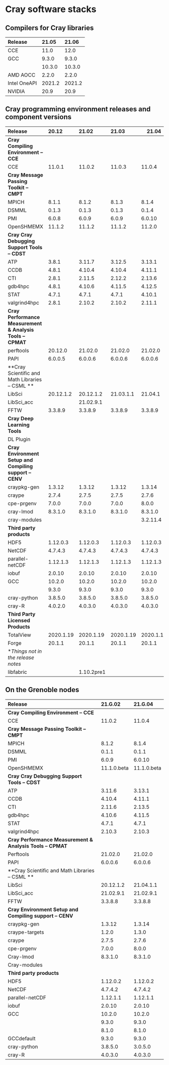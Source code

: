 # Cray software stacks

## Compilers for Cray libraries

| Release      | 21.05  | 21.06  |
|:-------------|:-------|:-------|
| CCE          | 11.0   | 12.0   |
| GCC          | 9.3.0  | 9.3.0  |
|              | 10.3.0 | 10.3.0 |
| AMD AOCC     | 2.2.0  | 2.2.0  |
| Intel OneAPI | 2021.2 | 2021.2 |
| NVIDIA       | 20.9   | 20.9   |

## Cray programming environment releases and component versions

| Release         | 20.12      | 21.02      | 21.03     | 21.04     | 21.05     | 21.06     |
|:----------------|:-----------|:-----------|:----------|-----------|:----------|:----------|
| **Cray Compiling Environment – CCE**                ||
| CCE             | 11.0.1     | 11.0.2     | 11.0.3    | 11.0.4    | 11.0.4    | 12.0.0    |
| **Cray Message Passing Toolkit – CMPT**             ||
| MPICH           | 8.1.1      | 8.1.2      | 8.1.3     | 8.1.4     | 8.1.5     | 8.1.6     |
| DSMML           | 0.1.3      | 0.1.3      | 0.1.3     | 0.1.4     | 0.1.5     | 0.1.5     |
| PMI             | 6.0.8      | 6.0.9      | 6.0.9     | 6.0.10    | 6.0.11    | 6.0.12    |
| OpenSHMEMX      | 11.1.2     | 11.1.2     | 11.1.2    | 11.2.0    | 11.2.1    | 11.3.0    |
| **Cray Cray Debugging Support Tools – CDST**        ||
| ATP             | 3.8.1      | 3.11.7     | 3.12.5    | 3.13.1    | 3.14.1    | 3.14.2    |
| CCDB            | 4.8.1      | 4.10.4     | 4.10.4    | 4.11.1    | 4.12.1    | 4.12.1    |
| CTI             | 2.8.1      | 2.11.5     | 2.12.2    | 2.13.6    | 2.14.1    | 2.15.2    |
| gdb4hpc         | 4.8.1      | 4.10.6     | 4.11.5    | 4.12.5    | 4.13.1    | 4.13.2    |
| STAT            | 4.7.1      | 4.7.1      | 4.7.1     | 4.10.1    | 4.11.1    | 4.11.2    |
| valgrind4hpc    | 2.8.1      | 2.10.2     | 2.10.2    | 2.11.1    | 2.12.1    | 2.12.1    |
| **Cray Performance Measurement & Analysis Tools – CPMAT** ||
| perftools       | 20.12.0    | 21.02.0    | 21.02.0   | 21.02.0   | 21.05.0   | 21.05.0   |
| PAPI            | 6.0.0.5    | 6.0.0.6    | 6.0.0.6   | 6.0.0.6   | 6.0.0.7   | 6.0.0.7   |
| **Cray Scientific and Math Libraries – CSML **      ||
| LibSci          | 20.12.1.2  | 20.12.1.2  | 21.03.1.1 | 21.04.1   | 21.05.1   | 21.06.1.1 |
| LibSci_acc      |            | 21.02.9.1  |           |           |           |           |
| FFTW            | 3.3.8.9    | 3.3.8.9    | 3.3.8.9   | 3.3.8.9   | 3.3.8.10  | 3.3.8.10  |
| **Cray Deep Learning Tools** ||
| DL Plugin       |            |            |           |           |           | 21.04.1   |
| **Cray Environment Setup and Compiling support – CENV** ||
| craypkg-gen     | 1.3.12     | 1.3.12     | 1.3.12    | 1.3.14    | 1.3.15    | 1.3.15    |
| craype          | 2.7.4      | 2.7.5      | 2.7.5     | 2.7.6     | 2.7.7     | 2.7.8     |
| cpe-prgenv      | 7.0.0      | 7.0.0      | 7.0.0     | 8.0.0     | 8.0.0     | 8.1.0     |
| cray-lmod       | 8.3.1.0    | 8.3.1.0    | 8.3.1.0   | 8.3.1.0   | 8.3.1.0   | 8.3.1.0   |
| cray-modules    |            |            |           | 3.2.11.4  | 3.2.11.4  | 3.2.11.4  |
| **Third party products**                            ||
| HDF5            | 1.12.0.3   | 1.12.0.3   | 1.12.0.3  | 1.12.0.3  | 1.12.0.4  | 1.12.0.4  |
| NetCDF          | 4.7.4.3    | 4.7.4.3    | 4.7.4.3   | 4.7.4.3   | 4.7.4.4   | 4.7.4.4   |
| parallel-netCDF | 1.12.1.3   | 1.12.1.3   | 1.12.1.3  | 1.12.1.3  | 1.12.1.4  | 1.12.1.4  |
| iobuf           | 2.0.10     | 2.0.10     | 2.0.10    | 2.0.10    | 2.0.10    | 2.0.10    |
| GCC             | 10.2.0     | 10.2.0     | 10.2.0    | 10.2.0    | 10.3.0    | 10.3.0    |
|                 | 9.3.0      | 9.3.0      | 9.3.0     | 9.3.0     | 9.3.0     | 9.3.0     |
| cray-python     | 3.8.5.0    | 3.8.5.0    | 3.8.5.0   | 3.8.5.0   | 3.8.5.1   | 3.8.5.1   |
| cray-R          | 4.0.2.0    | 4.0.3.0    | 4.0.3.0   | 4.0.3.0   | 4.0.5.0   | 4.0.5.1   |
| **Third Party Licensed Products**                   ||
| TotalView       | 2020.1.19  | 2020.1.19  | 2020.1.19 | 2020.1.19 |           |           |
| Forge           | 20.1.1     | 20.1.1     | 20.1.1    | 20.1.1    |           |           |
| **Things not in the release notes*                  ||
| libfabric       |            | 1.10.2pre1 |           |           |           |           |

## On the Grenoble nodes

| Release         | 21.G.02     | 21.G.04     |
|:----------------|:------------|:------------|
| **Cray Compiling Environment – CCE**                ||
| CCE             | 11.0.2      | 11.0.4      |
| **Cray Message Passing Toolkit – CMPT**             ||
| MPICH           | 8.1.2       | 8.1.4       |
| DSMML           | 0.1.1       | 0.1.1       |
| PMI             | 6.0.9       | 6.0.10      |
| OpenSHMEMX      | 11.1.0.beta | 11.1.0.beta |
| **Cray Cray Debugging Support Tools – CDST**        ||
| ATP             | 3.11.6      | 3.13.1      |
| CCDB            | 4.10.4      | 4.11.1      |
| CTI             | 2.11.6      | 2.13.5      |
| gdb4hpc         | 4.10.6      | 4.11.5      |
| STAT            | 4.7.1       | 4.7.1       |
| valgrind4hpc    | 2.10.3      | 2.10.3      |
| **Cray Performance Measurement & Analysis Tools – CPMAT** ||
| Perftools       | 21.02.0     | 21.02.0     |
| PAPI            | 6.0.0.6     | 6.0.0.6     |
| **Cray Scientific and Math Libraries – CSML **      ||
| LibSci          | 20.12.1.2   | 21.04.1.1   |
| LibSci_acc      | 21.02.9.1   | 21.02.9.1   |
| FFTW            | 3.3.8.8     | 3.3.8.8     |
| **Cray Environment Setup and Compiling support – CENV** ||
| craypkg-gen     | 1.3.12      | 1.3.14      |
| craype-targets  | 1.2.0       | 1.3.0       |
| craype          | 2.7.5       | 2.7.6       |
| cpe-prgenv      | 7.0.0       | 8.0.0       |
| Cray-lmod       | 8.3.1.0     | 8.3.1.0     |
| Cray-modules    |             |             |
| **Third party products**                            ||
| HDF5            | 1.12.0.2    | 1.12.0.2    |
| NetCDF          | 4.7.4.2     | 4.7.4.2     |
| parallel-netCDF | 1.12.1.1    | 1.12.1.1    |
| iobuf           | 2.0.10      | 2.0.10      |
| GCC             | 10.2.0      | 10.2.0      |
|                 | 9.3.0       | 9.3.0       |
|                 | 8.1.0       | 8.1.0       |
| GCCdefault      | 9.3.0       | 9.3.0       |
| cray-python     | 3.8.5.0     | 3.0.5.0     |
| cray-R          | 4.0.3.0     | 4.0.3.0     |

